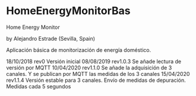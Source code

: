 # HomeEnergyMonitorBas

Home Energy Monitor

by Alejandro Estrade (Sevilla, Spain)

Aplicación básica de monitorización de energía doméstico.

18/10/2018  rev0        Versión inicial
08/08/2019  rev1.0.3    Se añade lectura de versión por MQTT
10/04/2020  rev1.1.0    Se añade la adquisición de 3 canales. Y se publican por MQTT las medidas de los 3 canales
15/04/2020  rev1.1.4    Versión estable para 3 canales. Envío de medidas de depuración. Medidas cada 5 segundos
